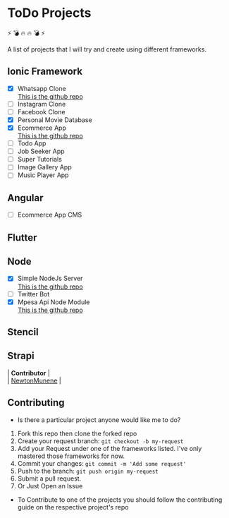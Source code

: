 # ToDo Projects

:zap: :bomb: :fire: :fire: :bomb: :zap:

A list of projects that I will try and create using different frameworks.

## Ionic Framework

-   [x] Whatsapp Clone <br/>
        [This is the github repo](https://github.com/newtonmunene99/ionic3-whatsappclone)
-   [ ] Instagram Clone
-   [ ] Facebook Clone
-   [x] Personal Movie Database
-   [x] Ecommerce App <br/>
        [This is the github repo](https://github.com/newtonmunene99/ionic3-uzastuff-client)
-   [ ] Todo App
-   [ ] Job Seeker App
-   [ ] Super Tutorials
-   [ ] Image Gallery App
-   [ ] Music Player App

## Angular

-   [ ] Ecommerce App CMS

## Flutter

## Node

-   [x] Simple NodeJs Server <br/>
        [This is the github repo](https://github.com/newtonmunene99/NodeJs_Server)
-   [ ] Twitter Bot
-   [x] Mpesa Api Node Module <br/>
        [This is the github repo](https://github.com/newtonmunene99/mpesa-api)

## Stencil

## Strapi

| **Contributor** |
<br/>
| [NewtonMunene](https://github.com/newtonmunene99) |

## Contributing

-   Is there a particular project anyone would like me to do?

1.  Fork this repo then clone the forked repo
2.  Create your request branch: `git checkout -b my-request`
3.  Add your Request under one of the frameworks listed. I've only mastered those frameworks for now.
4.  Commit your changes: `git commit -m 'Add some request'`
5.  Push to the branch: `git push origin my-request`
6.  Submit a pull request.
7.  Or Just Open an Issue

-   To Contribute to one of the projects you should follow the contributing guide on the respective project's repo
